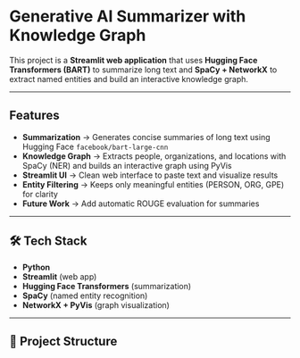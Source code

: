#  Generative AI Summarizer with Knowledge Graph

This project is a **Streamlit web application** that uses **Hugging Face Transformers (BART)** to summarize long text and **SpaCy + NetworkX** to extract named entities and build an interactive knowledge graph.

---

##  Features
-  **Summarization** → Generates concise summaries of long text using Hugging Face `facebook/bart-large-cnn`  
-  **Knowledge Graph** → Extracts people, organizations, and locations with SpaCy (NER) and builds an interactive graph using PyVis  
-  **Streamlit UI** → Clean web interface to paste text and visualize results  
-  **Entity Filtering** → Keeps only meaningful entities (PERSON, ORG, GPE) for clarity  
-  **Future Work** → Add automatic ROUGE evaluation for summaries  

---

## 🛠️ Tech Stack
- **Python**  
- **Streamlit** (web app)  
- **Hugging Face Transformers** (summarization)  
- **SpaCy** (named entity recognition)  
- **NetworkX + PyVis** (graph visualization)  

---

## 📂 Project Structure
